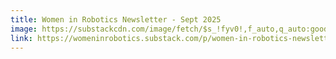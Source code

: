 ```yaml
---
title: Women in Robotics Newsletter - Sept 2025
image: https://substackcdn.com/image/fetch/$s_!fyv0!,f_auto,q_auto:good,fl_progressive:steep/https%3A%2F%2Fsubstack-post-media.s3.amazonaws.com%2Fpublic%2Fimages%2F3f0707e5-e4c4-4102-8c9b-3d2c16bc1093_1600x900.png
link: https://womeninrobotics.substack.com/p/women-in-robotics-newsletter-sept
---
```

